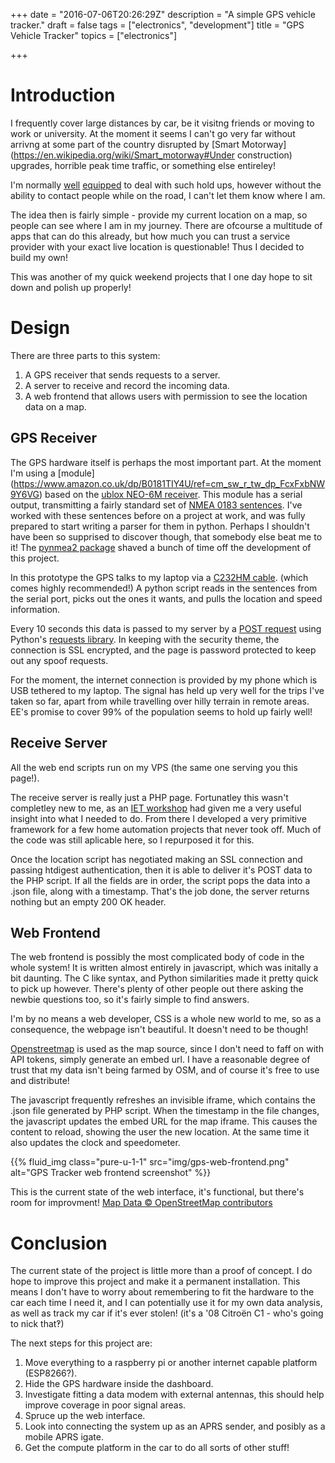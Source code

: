 +++
date = "2016-07-06T20:26:29Z"
description = "A simple GPS vehicle tracker."
draft = false
tags = ["electronics", "development"]
title = "GPS Vehicle Tracker"
topics = ["electronics"]

+++

# Introduction

I frequently cover large distances by car, be it visitng friends or moving to 
work or university. At the moment it seems I can't go very far without arrivng 
at some part of the country disrupted by [Smart 
Motorway](https://en.wikipedia.org/wiki/Smart_motorway#Under construction) 
upgrades, horrible peak time traffic, or something else entireley!

I'm normally [well](www.theamphour.com) [equipped](www.hellointernet.fm/) to 
deal with such hold ups, however without the ability to contact people while 
on the road, I can't let them know where I am.

The idea then is fairly simple - provide my current location on a map, so 
people can see where I am in my journey. There are ofcourse a multitude of 
apps that can do this already, but how much you can trust a service provider 
with your exact live location is questionable! Thus I decided to build my own!

This was another of my quick weekend projects that I one day hope to sit down 
and polish up properly!

# Design

There are three parts to this system:

1. A GPS receiver that sends requests to a server.
2. A server to receive and record the incoming data.
3. A web frontend that allows users with permission to see the location data 
on a map.

## GPS Receiver

The GPS hardware itself is perhaps the most important part. At the moment I'm 
using a [module] 
(https://www.amazon.co.uk/dp/B0181TIY4U/ref=cm_sw_r_tw_dp_FcxFxbNW9Y6VG) based 
on the [ublox NEO-6M 
receiver](https://www.u-blox.com/en/product/neo-6-series). This module has a 
serial output, transmitting a fairly standard set of [NMEA 0183 
sentences](https://en.wikipedia.org/wiki/NMEA_0183). I've worked with these 
sentences before on a project at work, and was fully prepared to start writing 
a parser for them in python. Perhaps I shouldn't have been so supprised to 
discover though, that somebody else beat me to it! The [pynmea2 
package](https://github.com/Knio/pynmea2) shaved a bunch of time off the 
development of this project.

In this prototype the GPS talks to my laptop via a [C232HM 
cable](http://www.ftdichip.com/Products/Cables/USBMPSSE.htm). (which comes 
highly recommended!) A python script reads in the sentences from the serial 
port, picks out the ones it wants, and pulls the location and speed 
information.

Every 10 seconds this data is passed to my server by a [POST 
request](https://en.wikipedia.org/wiki/POST_(HTTP)) using Python's [requests 
library](http://docs.python-requests.org/en/master/). In keeping with the 
security theme, the connection is SSL encrypted, and the page is password 
protected to keep out any spoof requests.

For the moment, the internet connection is provided by my phone which is USB 
tethered to my laptop. The signal has held up very well for the trips I've 
taken so far, apart from while travelling over hilly terrain in remote areas. 
EE's promise to cover 99% of the population seems to hold up fairly well!

## Receive Server
All the web end scripts run on my VPS (the same one serving you this page!).

The receive server is really just a PHP page. Fortunatley this wasn't 
completley new to me, as an [IET 
workshop](http://www.theiet.org/events/local/235137.cfm) had given me a very 
useful insight into what I needed to do. From there I developed a very 
primitive framework for a few home automation projects that never took off. 
Much of the code was still aplicable here, so I repurposed it for this.

Once the location script has negotiated making an SSL connection and passing 
htdigest authentication, then it is able to deliver it's POST data to the PHP 
script. If all the fields are in order, the script pops the data into a .json 
file, along with a timestamp. That's the job done, the server returns nothing 
but an empty 200 OK header.

## Web Frontend

The web frontend is possibly the most complicated body of code in the whole 
system! It is written almost entirely in javascript, which was initally a bit 
daunting. The C like syntax, and Python similarities made it pretty quick to 
pick up however. There's plenty of other people out there asking the newbie 
questions too, so it's fairly simple to find answers.

I'm by no means a web developer, CSS is a whole new world to me, so as a 
consequence, the webpage isn't beautiful. It doesn't need to be though!

[Openstreetmap](https://www.openstreetmap.org/) is used as the map source, 
since I don't need to faff on with API tokens, simply generate an embed url. I 
have a reasonable degree of trust that my data isn't being farmed by OSM, and 
of course it's free to use and distribute!

The javascript frequently refreshes an invisible iframe, which contains the 
.json file generated by PHP script. When the timestamp in the file changes, 
the javascript updates the embed URL for the map iframe. This causes the 
content to reload, showing the user the new location. At the same time it also 
updates the clock and speedometer.

{{% fluid_img class="pure-u-1-1" src="img/gps-web-frontend.png" alt="GPS Tracker web frontend screenshot" %}}

This is the current state of the web interface, it's functional, but there's 
room for improvment! [Map Data &copy; OpenStreetMap 
contributors](http://www.openstreetmap.org/copyright)

# Conclusion

The current state of the project is little more than a proof of concept. I do 
hope to improve this project and make it a permanent installation. This means 
I don't have to worry about remembering to fit the hardware to the car each 
time I need it, and I can potentially use it for my own data analysis, as well 
as track my car if it's ever stolen! (it's a '08 Citroën C1 - who's going to 
nick that‽)

The next steps for this project are:

1. Move everything to a raspberry pi or another internet capable platform 
(ESP8266?).
2. Hide the GPS hardware inside the dashboard.
3. Investigate fitting a data modem with external antennas, this should help 
improve coverage in poor signal areas.
4. Spruce up the web interface.
5. Look into connecting the system up as an APRS sender, and posibly as a 
mobile APRS igate.
6. Get the compute platform in the car to do all sorts of other stuff!
